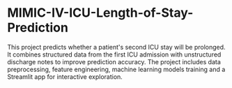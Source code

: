 # MIMIC-IV-ICU-Length-of-Stay-Prediction
This project predicts whether a patient's second ICU stay will be prolonged. It combines structured data from the first ICU admission with unstructured discharge notes to improve prediction accuracy. The project includes data preprocessing, feature engineering, machine learning models training and a Streamlit app for interactive exploration.
